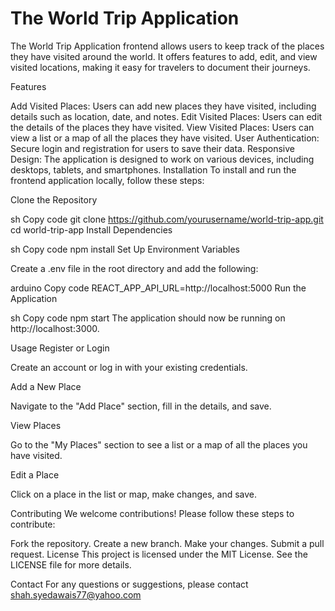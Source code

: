 # The World Trip Application

The World Trip Application frontend allows users to keep track of the places they have visited around the world. It offers features to add, edit, and view visited locations, making it easy for travelers to document their journeys.

Features

Add Visited Places: Users can add new places they have visited, including details such as location, date, and notes.
Edit Visited Places: Users can edit the details of the places they have visited.
View Visited Places: Users can view a list or a map of all the places they have visited.
User Authentication: Secure login and registration for users to save their data.
Responsive Design: The application is designed to work on various devices, including desktops, tablets, and smartphones.
Installation
To install and run the frontend application locally, follow these steps:

Clone the Repository

sh
Copy code
git clone https://github.com/yourusername/world-trip-app.git
cd world-trip-app
Install Dependencies

sh
Copy code
npm install
Set Up Environment Variables

Create a .env file in the root directory and add the following:

arduino
Copy code
REACT_APP_API_URL=http://localhost:5000
Run the Application

sh
Copy code
npm start
The application should now be running on http://localhost:3000.

Usage
Register or Login

Create an account or log in with your existing credentials.

Add a New Place

Navigate to the "Add Place" section, fill in the details, and save.

View Places

Go to the "My Places" section to see a list or a map of all the places you have visited.

Edit a Place

Click on a place in the list or map, make changes, and save.

Contributing
We welcome contributions! Please follow these steps to contribute:

Fork the repository.
Create a new branch.
Make your changes.
Submit a pull request.
License
This project is licensed under the MIT License. See the LICENSE file for more details.

Contact
For any questions or suggestions, please contact [shah.syedawais77@yahoo.com](mailto:shah.syedawais77@yahoo.com)
